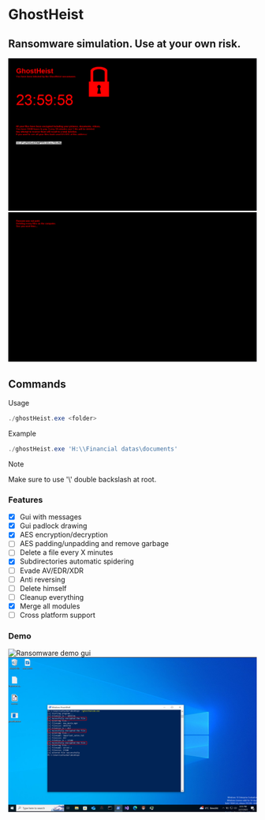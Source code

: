 # GhostHeist
## Ransomware simulation. Use at your own risk.
![Ransomware chrono start gui](/assets/images/gui_chrono_start.png)
![Ransomware chrono end gui](/assets/images/chrono_end.png)

## Commands
Usage
```powershell
./ghostHeist.exe <folder>
```
Example
```powershell
./ghostHeist.exe 'H:\\Financial datas\documents'
```
> [!NOTE]
Make sure to use '\\\' double backslash at root.

### Features
- [x] Gui with messages
- [x] Gui padlock drawing
- [x] AES encryption/decryption
- [ ] AES padding/unpadding and remove garbage
- [ ] Delete a file every X minutes
- [x] Subdirectories automatic spidering
- [ ] Evade AV/EDR/XDR
- [ ] Anti reversing
- [ ] Delete himself
- [ ] Cleanup everything
- [x] Merge all modules
- [ ] Cross platform support

### Demo
![Ransomware demo gui](/assets/images/ghostRansom.gif)
![Ransomware demo cli](/assets/images/ghostRansom.png)
